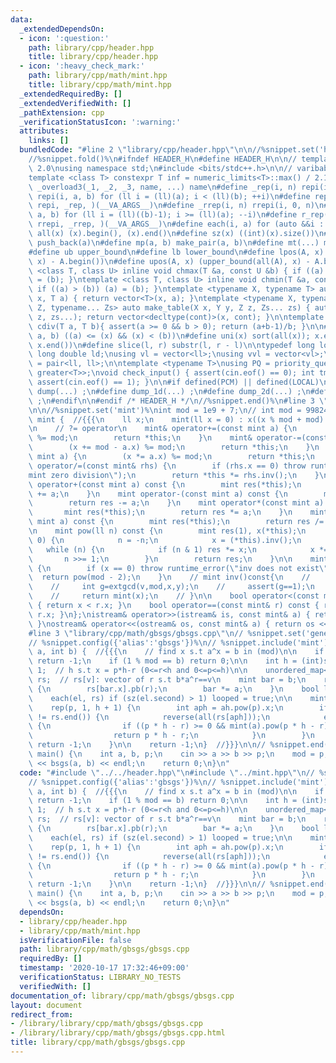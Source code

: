 ```yaml
---
data:
  _extendedDependsOn:
  - icon: ':question:'
    path: library/cpp/header.hpp
    title: library/cpp/header.hpp
  - icon: ':heavy_check_mark:'
    path: library/cpp/math/mint.hpp
    title: library/cpp/math/mint.hpp
  _extendedRequiredBy: []
  _extendedVerifiedWith: []
  _pathExtension: cpp
  _verificationStatusIcon: ':warning:'
  attributes:
    links: []
  bundledCode: "#line 2 \"library/cpp/header.hpp\"\n\n//%snippet.set('header')%\n\
    //%snippet.fold()%\n#ifndef HEADER_H\n#define HEADER_H\n\n// template version\
    \ 2.0\nusing namespace std;\n#include <bits/stdc++.h>\n\n// varibable settings\n\
    template <class T> constexpr T inf = numeric_limits<T>::max() / 2.1;\n\n#define\
    \ _overload3(_1, _2, _3, name, ...) name\n#define _rep(i, n) repi(i, 0, n)\n#define\
    \ repi(i, a, b) for (ll i = (ll)(a); i < (ll)(b); ++i)\n#define rep(...) _overload3(__VA_ARGS__,\
    \ repi, _rep, )(__VA_ARGS__)\n#define _rrep(i, n) rrepi(i, 0, n)\n#define rrepi(i,\
    \ a, b) for (ll i = (ll)((b)-1); i >= (ll)(a); --i)\n#define r_rep(...) _overload3(__VA_ARGS__,\
    \ rrepi, _rrep, )(__VA_ARGS__)\n#define each(i, a) for (auto &&i : a)\n#define\
    \ all(x) (x).begin(), (x).end()\n#define sz(x) ((int)(x).size())\n#define pb(a)\
    \ push_back(a)\n#define mp(a, b) make_pair(a, b)\n#define mt(...) make_tuple(__VA_ARGS__)\n\
    #define ub upper_bound\n#define lb lower_bound\n#define lpos(A, x) (lower_bound(all(A),\
    \ x) - A.begin())\n#define upos(A, x) (upper_bound(all(A), x) - A.begin())\ntemplate\
    \ <class T, class U> inline void chmax(T &a, const U &b) { if ((a) < (b)) (a)\
    \ = (b); }\ntemplate <class T, class U> inline void chmin(T &a, const U &b) {\
    \ if ((a) > (b)) (a) = (b); }\ntemplate <typename X, typename T> auto make_table(X\
    \ x, T a) { return vector<T>(x, a); }\ntemplate <typename X, typename Y, typename\
    \ Z, typename... Zs> auto make_table(X x, Y y, Z z, Zs... zs) { auto cont = make_table(y,\
    \ z, zs...); return vector<decltype(cont)>(x, cont); }\n\ntemplate <class T> T\
    \ cdiv(T a, T b){ assert(a >= 0 && b > 0); return (a+b-1)/b; }\n\n#define is_in(x,\
    \ a, b) ((a) <= (x) && (x) < (b))\n#define uni(x) sort(all(x)); x.erase(unique(all(x)),\
    \ x.end())\n#define slice(l, r) substr(l, r - l)\n\ntypedef long long ll;\ntypedef\
    \ long double ld;\nusing vl = vector<ll>;\nusing vvl = vector<vl>;\nusing pll\
    \ = pair<ll, ll>;\n\ntemplate <typename T>\nusing PQ = priority_queue<T, vector<T>,\
    \ greater<T>>;\nvoid check_input() { assert(cin.eof() == 0); int tmp; cin >> tmp;\
    \ assert(cin.eof() == 1); }\n\n#if defined(PCM) || defined(LOCAL)\n#else\n#define\
    \ dump(...) ;\n#define dump_1d(...) ;\n#define dump_2d(...) ;\n#define cerrendl\
    \ ;\n#endif\n\n#endif /* HEADER_H */\n//%snippet.end()%\n#line 3 \"library/cpp/math/mint.hpp\"\
    \n\n//%snippet.set('mint')%\nint mod = 1e9 + 7;\n// int mod = 998244353;\nstruct\
    \ mint {  //{{{\n    ll x;\n    mint(ll x = 0) : x((x % mod + mod) % mod) {}\n\
    \n    // ?= operator\n    mint& operator+=(const mint a) {\n        (x += a.x)\
    \ %= mod;\n        return *this;\n    }\n    mint& operator-=(const mint a) {\n\
    \        (x += mod - a.x) %= mod;\n        return *this;\n    }\n    mint& operator*=(const\
    \ mint a) {\n        (x *= a.x) %= mod;\n        return *this;\n    }\n    mint&\
    \ operator/=(const mint& rhs) {\n        if (rhs.x == 0) throw runtime_error(\"\
    mint zero division\");\n        return *this *= rhs.inv();\n    }\n\n    mint\
    \ operator+(const mint a) const {\n        mint res(*this);\n        return res\
    \ += a;\n    }\n    mint operator-(const mint a) const {\n        mint res(*this);\n\
    \        return res -= a;\n    }\n    mint operator*(const mint a) const {\n \
    \       mint res(*this);\n        return res *= a;\n    }\n    mint operator/(const\
    \ mint a) const {\n        mint res(*this);\n        return res /= a;\n    }\n\
    \n    mint pow(ll n) const {\n        mint res(1), x(*this);\n        if (n <\
    \ 0) {\n            n = -n;\n            x = (*this).inv();\n        }\n     \
    \   while (n) {\n            if (n & 1) res *= x;\n            x *= x;\n     \
    \       n >>= 1;\n        }\n        return res;\n    }\n\n    mint inv() const\
    \ {\n        if (x == 0) throw runtime_error(\"inv does not exist\");\n      \
    \  return pow(mod - 2);\n    }\n    // mint inv()const{\n    //     int x,y;\n\
    \    //     int g=extgcd(v,mod,x,y);\n    //     assert(g==1);\n    //     if(x<0)x+=mod;\n\
    \    //     return mint(x);\n    // }\n\n    bool operator<(const mint& r) const\
    \ { return x < r.x; }\n    bool operator==(const mint& r) const { return x ==\
    \ r.x; }\n};\nistream& operator>>(istream& is, const mint& a) { return is >> a.x;\
    \ }\nostream& operator<<(ostream& os, const mint& a) { return os << a.x; }\n//}}}\n\
    #line 3 \"library/cpp/math/gbsgs/gbsgs.cpp\"\n// %snippet.set('generalized_baybe_step_giant_step')%\n\
    // %snippet.config({'alias':'gbsgs'})%\n// %snippet.include('mint')%\n\nint bsgs(int\
    \ a, int b) {  //{{{\n    // find x s.t a^x = b in (mod)\n\n    if (b >= mod)\
    \ return -1;\n    if (1 % mod == b) return 0;\n\n    int h = (int)sqrt(mod) +\
    \ 1;  // h s.t x = p*h-r (0<=r<h and 0<=p<=h)\n\n    unordered_map<int, vector<int>>\
    \ rs;  // rs[v]: vector of r s.t b*a^r==v\n    mint bar = b;\n    rep(r, 0, h)\
    \ {\n        rs[bar.x].pb(r);\n        bar *= a;\n    }\n    bool looped = false;\n\
    \    each(el, rs) if (sz(el.second) > 1) looped = true;\n\n    mint ah = mint(a).pow(h);\n\
    \    rep(p, 1, h + 1) {\n        int aph = ah.pow(p).x;\n        if (rs.find(aph)\
    \ != rs.end()) {\n            reverse(all(rs[aph]));\n            each(r, rs[aph])\
    \ {\n                if ((p * h - r) >= 0 && mint(a).pow(p * h - r) == b)\n  \
    \                  return p * h - r;\n            }\n        }\n        if (looped)\
    \ return -1;\n    }\n\n    return -1;\n}  //}}}\n\n// %snippet.end()%\n\nsigned\
    \ main() {\n    int a, b, p;\n    cin >> a >> b >> p;\n    mod = p;\n    cout\
    \ << bsgs(a, b) << endl;\n    return 0;\n}\n"
  code: "#include \"../../header.hpp\"\n#include \"../mint.hpp\"\n// %snippet.set('generalized_baybe_step_giant_step')%\n\
    // %snippet.config({'alias':'gbsgs'})%\n// %snippet.include('mint')%\n\nint bsgs(int\
    \ a, int b) {  //{{{\n    // find x s.t a^x = b in (mod)\n\n    if (b >= mod)\
    \ return -1;\n    if (1 % mod == b) return 0;\n\n    int h = (int)sqrt(mod) +\
    \ 1;  // h s.t x = p*h-r (0<=r<h and 0<=p<=h)\n\n    unordered_map<int, vector<int>>\
    \ rs;  // rs[v]: vector of r s.t b*a^r==v\n    mint bar = b;\n    rep(r, 0, h)\
    \ {\n        rs[bar.x].pb(r);\n        bar *= a;\n    }\n    bool looped = false;\n\
    \    each(el, rs) if (sz(el.second) > 1) looped = true;\n\n    mint ah = mint(a).pow(h);\n\
    \    rep(p, 1, h + 1) {\n        int aph = ah.pow(p).x;\n        if (rs.find(aph)\
    \ != rs.end()) {\n            reverse(all(rs[aph]));\n            each(r, rs[aph])\
    \ {\n                if ((p * h - r) >= 0 && mint(a).pow(p * h - r) == b)\n  \
    \                  return p * h - r;\n            }\n        }\n        if (looped)\
    \ return -1;\n    }\n\n    return -1;\n}  //}}}\n\n// %snippet.end()%\n\nsigned\
    \ main() {\n    int a, b, p;\n    cin >> a >> b >> p;\n    mod = p;\n    cout\
    \ << bsgs(a, b) << endl;\n    return 0;\n}\n"
  dependsOn:
  - library/cpp/header.hpp
  - library/cpp/math/mint.hpp
  isVerificationFile: false
  path: library/cpp/math/gbsgs/gbsgs.cpp
  requiredBy: []
  timestamp: '2020-10-17 17:32:46+09:00'
  verificationStatus: LIBRARY_NO_TESTS
  verifiedWith: []
documentation_of: library/cpp/math/gbsgs/gbsgs.cpp
layout: document
redirect_from:
- /library/library/cpp/math/gbsgs/gbsgs.cpp
- /library/library/cpp/math/gbsgs/gbsgs.cpp.html
title: library/cpp/math/gbsgs/gbsgs.cpp
---
```

